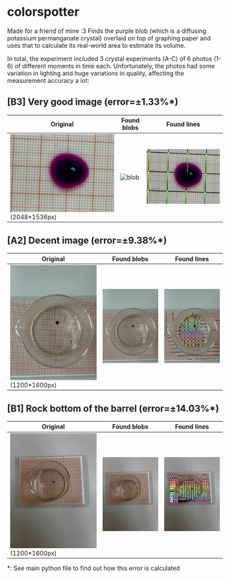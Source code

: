 # colorspotter

Made for a friend of mine :3 Finds the purple blob (which is a diffusing potassium permanganate crystal) overlaid on top of graphing paper and uses that to calculate its real-world area to estimate its volume.

In total, the experiment included 3 crystal experiments (A-C) of 6 photos (1-6) of different moments in time each. Unfortunately, the photos had some variation in lighting and huge variations in quality, affecting the measurement accuracy a lot:

## [B3] Very good image (error=±1.33%*)

|Original|Found blobs|Found lines|
|---|---|---|
|![original](./w12_images/B3.jpeg) (2048*1536px)|![blob](./w12_out/B3_blob.png)|![lines](./w12_out/B3_lines.png)|

## [A2] Decent image (error=±9.38%*)

|Original|Found blobs|Found lines|
|---|---|---|
|![original](./w12_images/A2.jpeg) (1200*1600px)|![blob](./w12_out/A2_blob.png)|![lines](./w12_out/A2_lines.png)|

## [B1] Rock bottom of the barrel (error=±14.03%*)

|Original|Found blobs|Found lines|
|---|---|---|
|![original](./w12_images/B1.jpeg) (1200*1600px)|![blob](./w12_out/B1_blob.png)|![lines](./w12_out/B1_lines.png)|

\*: See main python file to find out how this error is calculated
